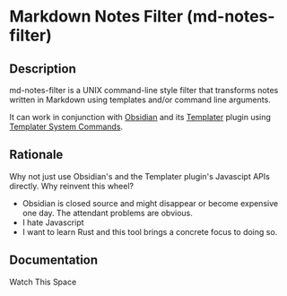 # Markdown Notes Filter (md-notes-filter)

## Description

md-notes-filter is a UNIX command-line style filter that transforms notes written in Markdown using templates and/or command line arguments.

It can work in conjunction with [Obsidian](https://obsidian.md) and its [Templater](https://silentvoid13.github.io/Templater/) plugin using
[Templater System Commands](https://silentvoid13.github.io/Templater/user-functions/system-user-functions.html).

## Rationale

Why not just use Obsidian's and the Templater plugin's Javascipt APIs directly. Why reinvent this wheel?

- Obsidian is closed source and might disappear or become expensive one day. The attendant problems are obvious.
- I hate Javascript
- I want to learn Rust and this tool brings a concrete focus to doing so.

## Documentation

Watch This Space
